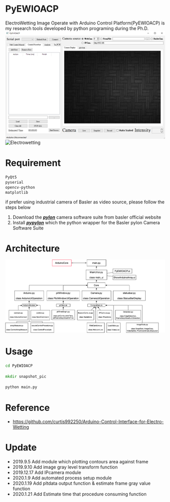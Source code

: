 # PyEWIOACP
ElectroWetting Image Operate with Arduino Control Platform(PyEWIOACP) is my research tools developed by python programing during the Ph.D.
![MainWindow](MainWindow.png)
![Electrowetting](transport.gif)

# Requirement
```text
PyQt5
pyserial
opencv-python
matplotlib
```
if prefer using industrial camera of Basler as video source, please follow the steps below

1. Download the [**_pylon_**](https://www.baslerweb.com/en/sales-support/downloads/software-downloads/) camera software suite from basler official website
2. Install [**_pypylon_**](https://github.com/basler/pypylon) which the python wrapper for the Basler pylon Camera Software Suite

# Architecture
![Architecture](Architecture.png)

# Usage
```cmd
cd PyEWIOACP

mkdir snapshot_pic

python main.py
```

# Reference

* <https://github.com/curtis992250/Arduino-Control-Interface-for-Electro-Wetting>

# Update

* 2019.9.5 Add module which plotting contours area against frame 
* 2019.9.10 Add image gray level transform function
* 2019.12.17 Add IPcamera module 
* 2020.1.9 Add automated process setup module
* 2020.1.19 Add pltdata output function & estimate frame gray value function
* 2020.1.21 Add Estimate time that procedure consuming function 